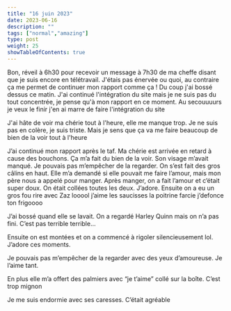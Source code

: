 ```yaml
---
title: "16 juin 2023"
date: 2023-06-16
description: ""
tags: ["normal","amazing"]
type: post
weight: 25
showTableOfContents: true
---
```


Bon, réveil à 6h30 pour recevoir un message à 7h30 de ma cheffe disant que je suis encore en télétravail. J'étais pas énervée ou quoi, au contraire ça me permet de continuer mon rapport comme ça ! Du coup j'ai bossé dessus ce matin. J'ai continué l'intégration du site mais je ne suis pas du tout concentrée, je pense qu'à mon rapport en ce moment. Au secouuuurs je veux le finir j'en ai marre de faire l'intégration du site

J'ai hâte de voir ma chérie tout à l'heure, elle me manque trop. Je ne suis pas en colère, je suis triste. Mais je sens que ça va me faire beaucoup de bien de la voir tout à l'heure

J’ai continué mon rapport après le taf. Ma chérie est arrivée en retard à cause des bouchons. Ça m’a fait du bien de la voir. Son visage m’avait manqué. Je pouvais pas m’empêcher de la regarder. On s’est fait des gros câlins en haut. Elle m’a demandé si elle pouvait me faire l’amour, mais mon père nous a appelé pour manger. Après manger, on a fait l’amour et c’était super doux. On était collées toutes les deux. J’adore. Ensuite on a eu un gros fou rire avec Zaz looool j’aime les saucisses la poitrine farcie j’defonce ton frigoooo

J’ai bossé quand elle se lavait. On a regardé Harley Quinn mais on n’a pas fini. C’est pas terrible terrible…

Ensuite on est montées et on a commencé à rigoler silencieusement lol. J’adore ces moments.

Je pouvais pas m’empêcher de la regarder avec des yeux d’amoureuse. Je l’aime tant.

En plus elle m’a offert des palmiers avec “je t’aime” collé sur la boîte. C’est trop mignon

Je me suis endormie avec ses caresses. C’était agréable